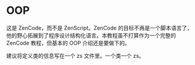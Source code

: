 # OOP

这是 ZenCode，而不是 ZenScript。ZenCode 的目标不再是一个脚本语言了，他的野心拓展到了程序设计结构化语言。本教程虽不打算作为一个完整的 ZenCode 教程，但基本的 OOP 介绍还是要做下的。

建议将定义类的信息写在一个 zs 文件里。一个类一个 zs。

